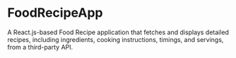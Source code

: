 # FoodRecipeApp
A React.js-based Food Recipe application that fetches and displays detailed recipes, including ingredients, cooking instructions, timings, and servings, from a third-party API.
